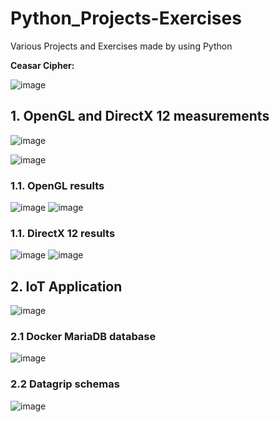 # Python_Projects-Exercises
Various Projects and Exercises made by using Python

**Ceasar Cipher:**

![image](https://user-images.githubusercontent.com/72278818/162925239-43d6a67b-e092-430f-bed3-a681a6ae19e4.png)

## 1. OpenGL and DirectX 12 measurements

![image](https://user-images.githubusercontent.com/72278818/232249322-1d07a0da-b11c-4693-bd53-7324ac489061.png)

![image](https://user-images.githubusercontent.com/72278818/232307214-9589ddc7-4c4a-467f-88f0-e432e9d47ff7.png)

### 1.1. OpenGL results

![image](https://user-images.githubusercontent.com/72278818/232249097-2cd802a3-5dc2-4ba0-b870-2e2307e1d892.png)
![image](https://user-images.githubusercontent.com/72278818/232249103-a3c08dee-4180-4a51-8acc-ca4b7479a0bf.png)

### 1.1. DirectX 12 results

![image](https://user-images.githubusercontent.com/72278818/232307506-875a7dd1-5722-4dfd-814b-f01abb730009.png)
![image](https://user-images.githubusercontent.com/72278818/232307241-1ad650ee-9138-4d7e-bd9d-ef176f5688fd.png)

## 2. IoT Application

![image](https://user-images.githubusercontent.com/72278818/230765846-f17f2cf5-27ea-4740-b97a-338e4a614cd2.png)

### 2.1 Docker MariaDB database

![image](https://user-images.githubusercontent.com/72278818/230765889-ffff0614-4227-4b31-82d4-bcf3c652c026.png)

### 2.2 Datagrip schemas

![image](https://user-images.githubusercontent.com/72278818/230765910-1afdafbd-2942-4323-a295-1047fe9ed964.png)
